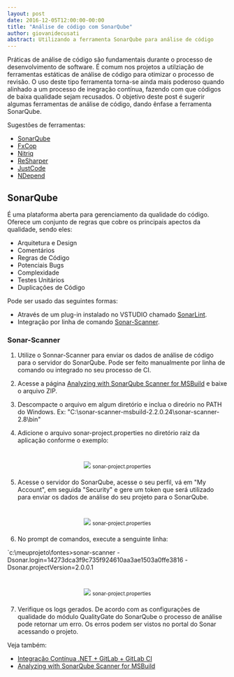 ```yaml
---
layout: post
date: 2016-12-05T12:00:00-00:00
title: "Análise de código com SonarQube"
author: giovanidecusati
abstract: Utilizando a ferramenta SonarQube para análise de código
---
```

Práticas de análise de código são fundamentais durante o processo de desenvolvimento de software. É comum nos projetos a utilziação de ferramentas estáticas de análise de código para otimizar o processo de revisão.
O uso deste tipo ferramenta torna-se ainda mais poderoso quando alinhado a um processo de inegração contínua, fazendo com que códigos de baixa qualidade sejam recusados.
O objetivo deste post é sugerir algumas ferramentas de análise de código, dando ênfase a ferramenta SonarQube.     

Sugestões de ferramentas:
- [SonarQube](http://www.sonarqube.org)
- [FxCop](https://www.microsoft.com/en-us/download/details.aspx?id=6544)
- [Nitriq](www.nitriq.com)
- [ReSharper](https://www.jetbrains.com/resharper)
- [JustCode](http://www.telerik.com/products/justcode.aspx)
- [NDepend](http://www.ndepend.com)

## SonarQube
É uma plataforma aberta para gerenciamento da qualidade do código. Oferece um conjunto de regras que cobre os principais apectos da qualidade, sendo eles:
- Arquitetura e Design
- Comentários
- Regras de Código
- Potenciais Bugs
- Complexidade
- Testes Unitários
- Duplicações de Código

Pode ser usado das seguintes formas:
- Através de um plug-in instalado no VSTUDIO chamado [SonarLint](http://www.sonarlint.org/visualstudio/).
- Integração por linha de comando [Sonar-Scanner](http://docs.sonarqube.org/display/SCAN/Analyzing+with+SonarQube+Scanner).


### Sonar-Scanner
1. Utilize o Sonnar-Scanner para enviar os dados de análise de código para o servidor do SonarQube. Pode ser feito manualmente por linha de comando ou integrado no seu processo de CI.

2. Acesse a página [Analyzing with SonarQube Scanner for MSBuild](http://docs.sonarqube.org/display/SCAN/Analyzing+with+SonarQube+Scanner+for+MSBuild) e baixe o arquivo ZIP.

3. Descompacte o arquivo em algum diretório e inclua o direório no PATH do Windows. Ex: "C:\sonar-scanner-msbuild-2.2.0.24\sonar-scanner-2.8\bin"

4. Adicione o arquivo sonar-project.properties no diretório raiz da aplicação conforme o exemplo:

<center style="margin: 20px">
  <img style="margin-top: 20px" src="{{ site.baseurl }}/content/2016-12-05-sonarqube-code-analysis/sonar-project.properties.png" />
  <small>sonar-project.properties</small>
</center>

5. Acesse o servidor do SonarQube, acesse o seu perfil, vá em "My Account", em seguida "Security" e gere um token que será utilizado para enviar os dados de análise do seu projeto para o SonarQube.

<center style="margin: 20px">
  <img style="margin-top: 20px" src="{{ site.baseurl }}/content/2016-12-05-sonarqube-code-analysis/generate-token.png" />
  <small>sonar-project.properties</small>
</center>

6. No prompt  de comandos, execute a senguinte linha:

`c:\meuprojeto\fontes>sonar-scanner -Dsonar.login=14273dca3f9c735f924610aa3ae1503a0ffe3816 -Dsonar.projectVersion=2.0.0.1

<center style="margin: 20px">
  <img style="margin-top: 20px" src="{{ site.baseurl }}/content/2016-12-05-sonarqube-code-analysis/command-prompt.png" />
  <small>sonar-project.properties</small>
</center> 

7. Verifique os logs gerados. De acordo com as configurações de qualidade do módulo QualityGate do SonarQube o processo de análise pode retornar um erro. Os erros podem ser vistos no portal do Sonar acessando o projeto.

Veja também:
- [Integração Contínua .NET + GitLab + GitLab CI](http://cwisoftware.github.io/drops/integra%C3%A7%C3%A3o-cont%C3%ADnua-com-gitlab-e-dotnet)
- [Analyzing with SonarQube Scanner for MSBuild](http://docs.sonarqube.org/display/SCAN/Analyzing+with+SonarQube+Scanner+for+MSBuild)